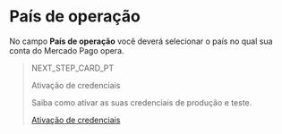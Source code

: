 # País de operação

No campo **País de operação** você deverá selecionar o país no qual sua conta do Mercado Pago opera. 

> NEXT_STEP_CARD_PT
>
> Ativação de credenciais
>
> Saiba como ativar as suas credenciais de produção e teste.
>
> [Ativação de credenciais](https://www.mercadopago[FAKER][URL][DOMAIN]/developers/pt/guides/woocommerce/credential-activation)